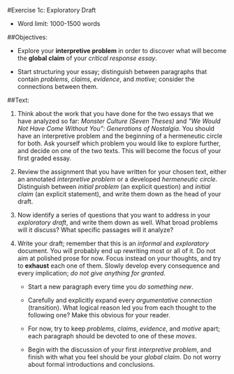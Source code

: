 #Exercise 1c: Exploratory Draft

- Word limit: 1000-1500 words

##Objectives:

- Explore your __interpretive problem__ in order to discover what will become the __global claim__ of your _critical response essay_.

- Start structuring your essay; distinguish between paragraphs that contain _problems_, _claims_, _evidence_, and _motive_; consider the connections between them.


##Text:

1. Think about the work that you have done for the two essays that we have analyzed so far: _Monster Culture (Seven Theses)_ and _"We Would Not Have Come Without You": Generations of Nostalgia_. You should have an interpretive problem and the beginning of a hermeneutic circle for both. Ask yourself which problem you would like to explore further, and decide on one of the two texts. This will become the focus of your first graded essay.

2. Review the assignment that you have written for your chosen text, either an annotated _interpretive problem_ or a developed _hermeneutic circle_. Distinguish between _initial problem_ (an explicit question) and _initial claim_ (an explicit statement), and write them down as the head of your draft.

3. Now identify a series of questions that you want to address in your _exploratory draft_, and write them down as well. What broad problems will it discuss? What specific passages will it analyze?

4. Write your draft; remember that this is an _informal_ and _exploratory_ document. You will probably end up rewriting most or all of it. Do not aim at polished prose for now. Focus instead on your thoughts, and try to __exhaust__ each one of them. Slowly develop every consequence and every implication; _do not give anything for granted_.

	- Start a new paragraph every time you _do something new_.

	- Carefully and explicitly expand every _argumentative connection_ (transition). What logical reason led you from each thought to the following one? Make this obvious for your reader.

	- For now, try to keep _problems_, _claims_, _evidence_, and _motive_ apart; each paragraph should be devoted to one of these _moves_.

	- Begin with the discussion of your first _interpretive problem_, and finish with what you feel should be your _global claim_. Do not worry about formal introductions and conclusions.
